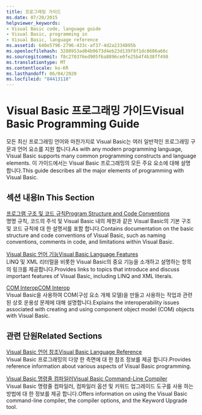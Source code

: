 ```yaml
---
title: 프로그래밍 가이드
ms.date: 07/20/2015
helpviewer_keywords:
- Visual Basic code, language guide
- Visual Basic, programming in
- Visual Basic, language reference
ms.assetid: 640e5796-2796-433c-af37-4d2a2334895b
ms.openlocfilehash: 3280953ad04b9673d4eb23d139f8f1dc8606a66c
ms.sourcegitcommit: f8c270376ed905f6a8896ce0fe25b4f4b38ff498
ms.translationtype: MT
ms.contentlocale: ko-KR
ms.lasthandoff: 06/04/2020
ms.locfileid: "84413118"
---
```

# <a name="visual-basic-programming-guide"></a><span data-ttu-id="98114-102">Visual Basic 프로그래밍 가이드</span><span class="sxs-lookup"><span data-stu-id="98114-102">Visual Basic Programming Guide</span></span>
<span data-ttu-id="98114-103">모든 최신 프로그래밍 언어와 마찬가지로 Visual Basic는 여러 일반적인 프로그래밍 구문과 언어 요소를 지원 합니다.</span><span class="sxs-lookup"><span data-stu-id="98114-103">As with any modern programming language, Visual Basic supports many common programming constructs and language elements.</span></span> <span data-ttu-id="98114-104">이 가이드에서는 Visual Basic 프로그래밍의 모든 주요 요소에 대해 설명 합니다.</span><span class="sxs-lookup"><span data-stu-id="98114-104">This guide describes all the major elements of programming with Visual Basic.</span></span>  
  
## <a name="in-this-section"></a><span data-ttu-id="98114-105">섹션 내용</span><span class="sxs-lookup"><span data-stu-id="98114-105">In This Section</span></span>  
 [<span data-ttu-id="98114-106">프로그램 구조 및 코드 규칙</span><span class="sxs-lookup"><span data-stu-id="98114-106">Program Structure and Code Conventions</span></span>](program-structure/program-structure-and-code-conventions.md)  
 <span data-ttu-id="98114-107">명명 규칙, 코드의 주석 및 Visual Basic 내의 제한과 같은 Visual Basic의 기본 구조 및 코드 규칙에 대 한 설명서를 포함 합니다.</span><span class="sxs-lookup"><span data-stu-id="98114-107">Contains documentation on the basic structure and code conventions of Visual Basic, such as naming conventions, comments in code, and limitations within Visual Basic.</span></span>  
  
 [<span data-ttu-id="98114-108">Visual Basic 언어 기능</span><span class="sxs-lookup"><span data-stu-id="98114-108">Visual Basic Language Features</span></span>](language-features/index.md)  
 <span data-ttu-id="98114-109">LINQ 및 XML 리터럴을 비롯한 Visual Basic의 중요 기능을 소개하고 설명하는 항목의 링크를 제공합니다.</span><span class="sxs-lookup"><span data-stu-id="98114-109">Provides links to topics that introduce and discuss important features of Visual Basic, including LINQ and XML literals.</span></span>  
  
 [<span data-ttu-id="98114-110">COM Interop</span><span class="sxs-lookup"><span data-stu-id="98114-110">COM Interop</span></span>](com-interop/index.md)  
 <span data-ttu-id="98114-111">Visual Basic을 사용하여 COM(구성 요소 개체 모델)을 만들고 사용하는 작업과 관련된 상호 운용성 문제에 대해 설명합니다.</span><span class="sxs-lookup"><span data-stu-id="98114-111">Explains the interoperability issues associated with creating and using component object model (COM) objects with Visual Basic.</span></span>  
  
## <a name="related-sections"></a><span data-ttu-id="98114-112">관련 단원</span><span class="sxs-lookup"><span data-stu-id="98114-112">Related Sections</span></span>  
 [<span data-ttu-id="98114-113">Visual Basic 언어 참조</span><span class="sxs-lookup"><span data-stu-id="98114-113">Visual Basic Language Reference</span></span>](../language-reference/index.md)  
 <span data-ttu-id="98114-114">Visual Basic 프로그래밍의 다양 한 측면에 대 한 참조 정보를 제공 합니다.</span><span class="sxs-lookup"><span data-stu-id="98114-114">Provides reference information about various aspects of Visual Basic programming.</span></span>  
  
 [<span data-ttu-id="98114-115">Visual Basic 명령줄 컴파일러</span><span class="sxs-lookup"><span data-stu-id="98114-115">Visual Basic Command-Line Compiler</span></span>](../reference/command-line-compiler/index.md)  
 <span data-ttu-id="98114-116">Visual Basic 명령줄 컴파일러, 컴파일러 옵션 및 키워드 업그레이드 도구를 사용 하는 방법에 대 한 정보를 제공 합니다.</span><span class="sxs-lookup"><span data-stu-id="98114-116">Offers information on using the Visual Basic command-line compiler, the compiler options, and the Keyword Upgrade tool.</span></span>
